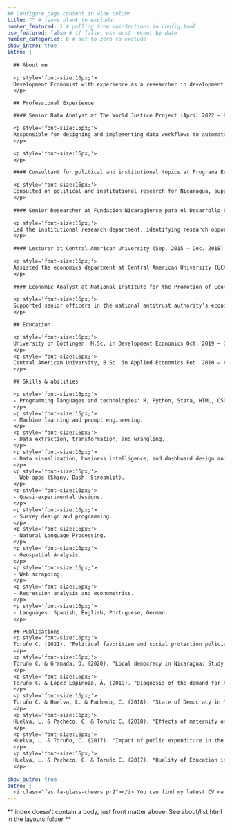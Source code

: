 ```yaml
---
## Configure page content in wide column
title: "" # leave blank to exclude
number_featured: 1 # pulling from mainSections in config.toml
use_featured: false # if false, use most recent by date
number_categories: 0 # set to zero to exclude
show_intro: true
intro: |
  
  ## About me
  
  <p style='font-size:16px;'>
  Development Economist with experience as a researcher in development topics, including justice, democracy, and socioeconomic development. Skilled in data science with a strong command of R, Python, and Stata for data extraction, management, visualization, and analysis. I bring a balanced blend of quantitative rigor and a focus on policy impact, demonstrated through roles in both research institutions and international projects. Passionate about leveraging data-driven insights to inform policy and foster governance improvements.
  </p>

  ## Professional Experience

  #### Senior Data Analyst at The World Justice Project (April 2022 – Present)

  <p style='font-size:16px;'>
  Responsible for designing and implementing data workflows to automate processes related to data extraction and handling, quality checks, data visualization and analysis, and report production. Promoted data democratization and research reproducibility. Led the data harmonization and quality checks of WJP’s General Population Polls in over 50 countries, implemented AI solutions focused on Natural Language Processing, programmed data apps and dashboards, and led web scraping and data extraction processes.
  </p>

  <p style='font-size:16px;'>
  </p>

  #### Consultant for political and institutional topics at Programa Estado de la Nación (Nov. 2021 – Mar. 2022)

  <p style='font-size:16px;'>
  Consulted on political and institutional research for Nicaragua, supporting the data analysis of the 2021 Nicaraguan Post-Electoral Survey, the production of the State of Democracy in Nicaragua 2022 Report, and other studies related to the youth socioeconomic conditions.
  </p>
  
  #### Senior Researcher at Fundación Nicaragüense para el Desarrollo Económico y Social (Jun. 2016 – Jul. 2019)

  <p style='font-size:16px;'>
  Led the institutional research department, identifying research opportunities, designing study protocols, and supervising the research efforts on topics related to democracy, governance, rule of law, and civic culture. I also supported the research on topics related to education, health, poverty, and inequality through data cleaning and analysis, survey programming, database management, and conducting focus groups with experts and studied individuals.
  </p>
  
  #### Lecturer at Central American University (Sep. 2015 – Dec. 2018)

  <p style='font-size:16px;'>
  Assisted the economics department at Central American University (UCA) in Nicaragua by providing lectures and tutorials for undergraduate courses in Regulation and Antitrust Economics and Social Quantitative Techniques.
  </p>
  
  #### Economic Analyst at National Institute for the Promotion of Economic Competition (Sep. 2015 – Dec. 2018)

  <p style='font-size:16px;'>
  Supported senior officers in the national antitrust authority’s economics department on cases of unfair competition, mergers, and acquisitions. Responsibilities
  </p>

  ## Education

  <p style='font-size:16px;'>
  University of Göttingen, M.Sc. in Development Economics Oct. 2019 – Oct. 2021
  </p>
  <p style='font-size:16px;'>
  Central American University, B.Sc. in Applied Economics Feb. 2010 – Apr. 2014
  </p>

  ## Skills & abilities

  <p style='font-size:16px;'>
  - Programming languages and technologies: R, Python, Stata, HTML, CSS, LaTex, CSPro, ODK, Git, Docker, SQL, Tableau.
  </p>
  <p style='font-size:16px;'>
  - Machine learning and prompt engineering.
  </p>
  <p style='font-size:16px;'>
  - Data extraction, transformation, and wrangling.
  </p>
  <p style='font-size:16px;'>
  - Data visualization, business intelligence, and dashboard design and programming.
  </p>
  <p style='font-size:16px;'>
  - Web apps (Shiny, Dash, Streamlit).
  </p>
  <p style='font-size:16px;'>
  - Quasi-experimental designs.
  </p>
  <p style='font-size:16px;'>
  - Survey design and programming.
  </p>
  <p style='font-size:16px;'>
  - Natural Language Processing.
  </p>
  <p style='font-size:16px;'>
  - Geospatial Analysis.
  </p>
  <p style='font-size:16px;'>
  - Web scrapping.
  </p>
  <p style='font-size:16px;'>
  - Regression analysis and econometrics.
  </p>
  <p style='font-size:16px;'>
  - Languages: Spanish, English, Portuguese, German.
  </p>

  ## Publications
  <p style='font-size:16px;'>
  Toruño C. (2021). "Political favoritism and social protection policies: Evidence from a cash transfer program in Colombia". Master thesis submitted to Prof. Dr. Krisztina Kis-Katos at the chair of International Economic Policy of the University of Göttingen. Document available on <a href='https://www.carlos-toruno.com/about/wpapers/Toruno_Carlos_2021_Political_Favoritism_in_Colombia.pdf' target='_blank'>this link</a>.
  </p>
  <p style='font-size:16px;'>
  Toruño C. & Granada, D. (2020). "Local democracy in Nicaragua: Study case in the municipalities of El Almendro and Kukrahill" (Original document in Spanish). FUNIDES: Managua, Nicaragua. Document available on <a href='https://www.carlos-toruno.com/about/wpapers/Democracia_Local_20201020.pdf' target='_blank'>this link</a>.
  </p>
  <p style='font-size:16px;'>
  Toruño C. & López Espinoza, Á. (2019). "Diagnosis of the demand for technical occupations in times of crisis" (Original document in Spanish). RENET: Managua, Nicaragua. Document available on <a href='https://www.carlos-toruno.com/about/wpapers/Diag_educ_tecnic.pdf' target='_blank'>this link</a>.
  </p>
  <p style='font-size:16px;'>  
  Toruño C. & Huelva, L. & Pacheco, C. (2018). "State of Democracy in Nicaragua 2019" (Original document in Spanish). FUNIDES: Managua, Nicaragua. Document available on <a href='https://www.carlos-toruno.com/about/wpapers/funides-estado-de-la-democracia-en-nicaragua.pdf' target='_blank'>this link</a>.
  </p>
  <p style='font-size:16px;'>  
  Huelva, L. & Pacheco, C. & Toruño C. (2018). "Effects of maternity on the labor supply of women" (Original document in Spanish). FUNIDES: Managua, Nicaragua. Document available on <a href='https://www.carlos-toruno.com/about/wpapers/Efectos_de_la_maternidad_en_la_inserción_laboral_de_las_mujeres.pdf' target='_blank'>this link</a>.
  </p>
  <p style='font-size:16px;'>  
  Huelva, L. & Toruño, C. (2017). "Impact of public expenditure in the reduction of poverty and inequality". (Original document in Spanish). FUNIDES: Managua, Nicaragua. Document available on <a href='https://www.carlos-toruno.com/about/wpapers/FUNIDES_IncidenciaDelGastoPublico.pdf' target='_blank'>this link</a>.
  </p>
  <p style='font-size:16px;'>  
  Huelva, L. & Pacheco, C. & Toruño C. (2017). "Quality of Education in Nicaragua: Does the children enjoy of the same opportunities?". (Original document in Spanish). FUNIDES: Managua, Nicaragua. Document available on <a href='https://www.carlos-toruno.com/about/wpapers/Calidad_de_la_Educación_en_Nicaragua.pdf' target='_blank'>this link</a>.
  </p>
  
show_outro: true
outro: |
  <i class="fas fa-glass-cheers pr2"></i> You can find my latest CV <a href='https://www.carlos-toruno.com/about/main/CV_Toruno_Carlos.pdf' target='_blank'>in this link</a>.
---
```


** index doesn't contain a body, just front matter above.
See about/list.html in the layouts folder **